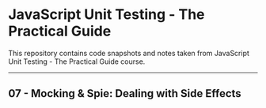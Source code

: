 # JavaScript Unit Testing - The Practical Guide

This repository contains code snapshots and notes taken from JavaScript Unit Testing - The Practical Guide course.

---

## 07 - Mocking & Spie: Dealing with Side Effects
